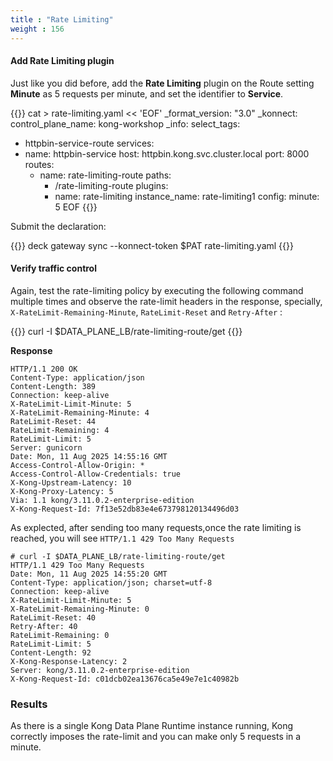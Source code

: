```yaml
---
title : "Rate Limiting"
weight : 156
---
```



#### Add Rate Limiting plugin

Just like you did before, add the **Rate Limiting** plugin on the Route setting **Minute** as 5 requests per minute, and set the identifier to **Service**.


{{<highlight>}}
cat > rate-limiting.yaml << 'EOF'
_format_version: "3.0"
_konnect:
  control_plane_name: kong-workshop
_info:
  select_tags:
  - httpbin-service-route
services:
- name: httpbin-service
  host: httpbin.kong.svc.cluster.local
  port: 8000
  routes:
  - name: rate-limiting-route
    paths:
    - /rate-limiting-route
    plugins:
    - name: rate-limiting
      instance_name: rate-limiting1
      config:
        minute: 5
EOF
{{</highlight>}}



Submit the declaration:

{{<highlight>}}
deck gateway sync --konnect-token $PAT rate-limiting.yaml
{{</highlight>}}



#### Verify traffic control

Again, test the rate-limiting policy by executing the following command multiple times and observe the rate-limit headers in the response, specially, `X-RateLimit-Remaining-Minute`, `RateLimit-Reset` and `Retry-After` :

{{<highlight>}}
curl -I $DATA_PLANE_LB/rate-limiting-route/get
{{</highlight>}}

**Response**

```
HTTP/1.1 200 OK
Content-Type: application/json
Content-Length: 389
Connection: keep-alive
X-RateLimit-Limit-Minute: 5
X-RateLimit-Remaining-Minute: 4
RateLimit-Reset: 44
RateLimit-Remaining: 4
RateLimit-Limit: 5
Server: gunicorn
Date: Mon, 11 Aug 2025 14:55:16 GMT
Access-Control-Allow-Origin: *
Access-Control-Allow-Credentials: true
X-Kong-Upstream-Latency: 10
X-Kong-Proxy-Latency: 5
Via: 1.1 kong/3.11.0.2-enterprise-edition
X-Kong-Request-Id: 7f13e52db83e4e673798120134496d03
```

As explected, after sending too many requests,once the rate limiting is reached, you will see `HTTP/1.1 429 Too Many Requests`

```
# curl -I $DATA_PLANE_LB/rate-limiting-route/get
HTTP/1.1 429 Too Many Requests
Date: Mon, 11 Aug 2025 14:55:20 GMT
Content-Type: application/json; charset=utf-8
Connection: keep-alive
X-RateLimit-Limit-Minute: 5
X-RateLimit-Remaining-Minute: 0
RateLimit-Reset: 40
Retry-After: 40
RateLimit-Remaining: 0
RateLimit-Limit: 5
Content-Length: 92
X-Kong-Response-Latency: 2
Server: kong/3.11.0.2-enterprise-edition
X-Kong-Request-Id: c01dcb02ea13676ca5e49e7e1c40982b
```

### Results
As there is a single Kong Data Plane Runtime instance running, Kong correctly imposes the rate-limit and you can make only 5 requests in a minute.
